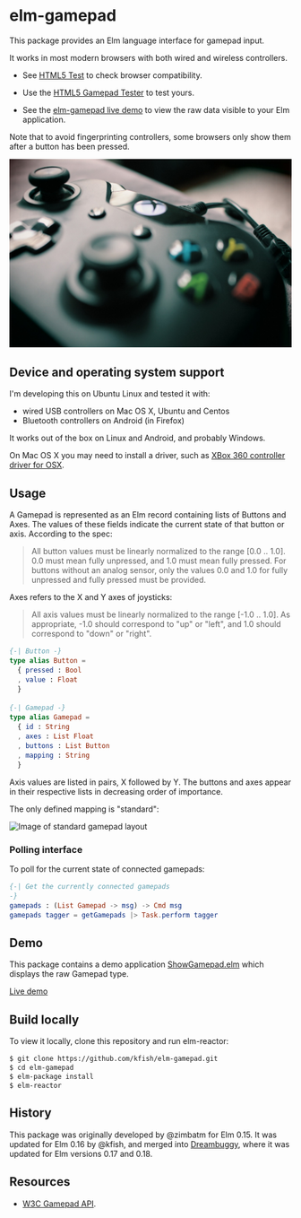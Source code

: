 # elm-gamepad

This package provides an Elm language interface for gamepad input.

It works in most modern browsers with both wired and wireless controllers.

* See [HTML5 Test](https://html5test.com/compare/feature/input.getGamepads.html) to
check browser compatibility.

* Use the [HTML5 Gamepad Tester](http://html5gamepad.com/) to test yours.

* See the [elm-gamepad live demo](http://kfish.github.io/elm-gamepad/) to view
the raw data visible to your Elm application.

Note that to avoid fingerprinting controllers, some browsers only
show them after a button has been pressed.

![Image of XBox 360 controller](images/xbox-1602822_1280.jpg)

## Device and operating system support

I'm developing this on Ubuntu Linux and tested it with:

* wired USB controllers on Mac OS X, Ubuntu and Centos
* Bluetooth controllers on Android (in Firefox)

It works out of the box on Linux and Android, and probably Windows.

On Mac OS X you may need to install a driver, such as
[XBox 360 controller driver for OSX](http://tattiebogle.net/index.php/ProjectRoot/Xbox360Controller/OsxDriver).


## Usage

A Gamepad is represented as an Elm record containing lists of
Buttons and Axes. The values of these fields indicate the
current state of that button or axis. According to the spec:

> All button values must be linearly normalized to the range
> [0.0 .. 1.0]. 0.0 must mean fully unpressed, and 1.0 must
> mean fully pressed. For buttons without an analog sensor, only
> the values 0.0 and 1.0 for fully unpressed and fully pressed
> must be provided.

Axes refers to the X and Y axes of joysticks:

> All axis values must be linearly normalized to the range
> [-1.0 .. 1.0]. As appropriate, -1.0 should correspond to
> "up" or "left", and 1.0 should correspond to "down" or "right".

```elm
{-| Button -}
type alias Button =
  { pressed : Bool
  , value : Float
  }

{-| Gamepad -}
type alias Gamepad =
  { id : String
  , axes : List Float
  , buttons : List Button
  , mapping : String
  }
```

Axis values are listed in pairs, X followed by Y.
The buttons and axes appear in their respective lists in
decreasing order of importance.

The only defined mapping is "standard":

![Image of standard gamepad layout](https://w3c.github.io/gamepad/standard_gamepad.svg)

### Polling interface

To poll for the current state of connected gamepads:

```elm
{-| Get the currently connected gamepads
-}
gamepads : (List Gamepad -> msg) -> Cmd msg
gamepads tagger = getGamepads |> Task.perform tagger
```

## Demo

This package contains a demo application
[ShowGamepad.elm](ShowGamepad.elm) which displays the raw Gamepad type.

[Live demo](http://kfish.github.io/elm-gamepad/)

## Build locally

To view it locally, clone this repository and run elm-reactor:

```
$ git clone https://github.com/kfish/elm-gamepad.git
$ cd elm-gamepad
$ elm-package install
$ elm-reactor
```
## History

This package was originally developed by @zimbatm for Elm 0.15. It was updated
for Elm 0.16 by @kfish, and merged into
[Dreambuggy](http://github.com/kfish/dreambuggy/),
where it was updated for Elm versions 0.17 and 0.18.


## Resources

 * [W3C Gamepad API](https://w3c.github.io/gamepad/).

